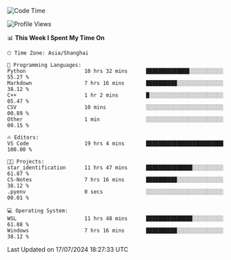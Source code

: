 <!--START_SECTION:waka-->
![Code Time](http://img.shields.io/badge/Code%20Time-1%2C855%20hrs%2027%20mins-blue)

![Profile Views](http://img.shields.io/badge/Profile%20Views-2-blue)

📊 **This Week I Spent My Time On** 

```text
🕑︎ Time Zone: Asia/Shanghai

💬 Programming Languages: 
Python                   10 hrs 32 mins      ██████████████░░░░░░░░░░░   55.27 % 
Markdown                 7 hrs 16 mins       ██████████░░░░░░░░░░░░░░░   38.12 % 
C++                      1 hr 2 mins         █░░░░░░░░░░░░░░░░░░░░░░░░   05.47 % 
CSV                      10 mins             ░░░░░░░░░░░░░░░░░░░░░░░░░   00.89 % 
Other                    1 min               ░░░░░░░░░░░░░░░░░░░░░░░░░   00.15 % 

🔥 Editors: 
VS Code                  19 hrs 4 mins       █████████████████████████   100.00 % 

🐱‍💻 Projects: 
star_identification      11 hrs 47 mins      ███████████████░░░░░░░░░░   61.87 % 
CS-Notes                 7 hrs 16 mins       ██████████░░░░░░░░░░░░░░░   38.12 % 
.pyenv                   0 secs              ░░░░░░░░░░░░░░░░░░░░░░░░░   00.01 % 

💻 Operating System: 
WSL                      11 hrs 48 mins      ███████████████░░░░░░░░░░   61.88 % 
Windows                  7 hrs 16 mins       ██████████░░░░░░░░░░░░░░░   38.12 % 
```


 Last Updated on 17/07/2024 18:27:33 UTC
<!--END_SECTION:waka-->